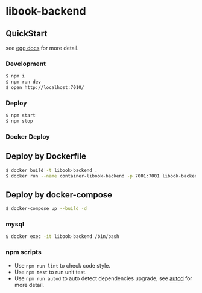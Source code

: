 # libook-backend

## QuickStart

<!-- add docs here for user -->

see [egg docs][egg] for more detail.

### Development

```bash
$ npm i
$ npm run dev
$ open http://localhost:7010/
```

### Deploy

```bash
$ npm start
$ npm stop
```

### Docker Deploy

## Deploy by Dockerfile
```bash
$ docker build -t libook-backend .
$ docker run --name container-libook-backend -p 7001:7001 libook-backend
```

## Deploy by docker-compose
```bash
$ docker-compose up --build -d
```

### mysql
```bash
$ docker exec -it libook-backend /bin/bash
```

### npm scripts

- Use `npm run lint` to check code style.
- Use `npm test` to run unit test.
- Use `npm run autod` to auto detect dependencies upgrade, see [autod](https://www.npmjs.com/package/autod) for more detail.


[egg]: https://eggjs.org
[nunjucks]: http://mozilla.github.io/nunjucks/